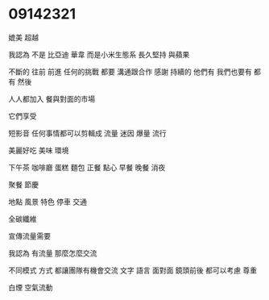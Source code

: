 # 09142321
媲美 超越

我認為 不是 比亞迪 華韋 而是小米生態系 長久堅持
與蘋果

不斷的 往前 前進
任何的挑戰 
都要 溝通跟合作 感謝
持續的
他們有 我們也要有
都有 然後


人人都加入  餐與對面的市場

它們享受

短影音 任何事情都可以剪輯成 流量 迷因 爆量 流行

美麗好吃 美味 環境

下午茶 咖啡廳 蛋糕 麵包
正餐 點心 早餐 晚餐 消夜 

聚餐 節慶 

地點 風景 
特色 停車 交通

全碳纖維

宣傳流量需要

我認為 有流量
那麼怎麼交流

不同模式 方式 都讓團隊有機會交流
文字 語言 面對面 鏡頭前後 都可以考慮 尊重

白煙 空氣流動
